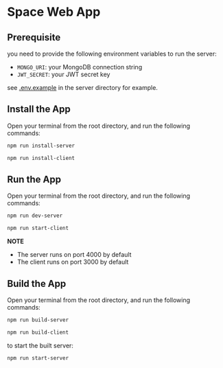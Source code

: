 # Space Web App

## Prerequisite

you need to provide the following environment variables to run the server:

- `MONGO_URI`: your MongoDB connection string
- `JWT_SECRET`: your JWT secret key

see [.env.example](./server/.env.example) in the server directory for example.

## Install the App

Open your terminal from the root directory, and run the following commands:

```bash
npm run install-server
```

```bash
npm run install-client
```

## Run the App

Open your terminal from the root directory, and run the following commands:

```bash
npm run dev-server
```

```bash
npm run start-client
```

**NOTE**

- The server runs on port 4000 by default
- The client runs on port 3000 by default

## Build the App

Open your terminal from the root directory, and run the following commands:

```bash
npm run build-server
```

```bash
npm run build-client
```

to start the built server:

```bash
npm run start-server
```

